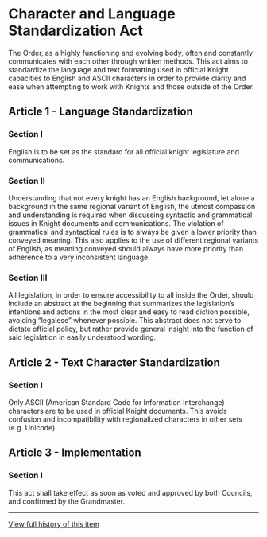 [Bill number: 7-102]: #
[Author: First Ranger YewhotookAPUSH]: #
[Proposed Date: 3/3/2020]: #
[Passed Date: 3/15/2020]: #

# Character and Language Standardization Act
The Order, as a highly functioning and evolving body, often and constantly communicates with each other through written methods. This act aims to standardize the language and text formatting used in official Knight capacities to English and ASCII characters in order to provide clarity and ease when attempting to work with Knights and those outside of the Order.

## Article 1 - Language Standardization

### Section I
English is to be set as the standard for all official knight legislature and communications.

### Section II
Understanding that not every knight has an English background, let alone a background in the same regional variant of English, the utmost compassion and understanding is required when discussing syntactic and grammatical issues in Knight documents and communications. The violation of grammatical and syntactical rules is to always be given a lower priority than conveyed meaning. This also applies to the use of different regional variants of English, as meaning conveyed should always have more priority than adherence to a very inconsistent language.

### Section III
All legislation, in order to ensure accessibility to all inside the Order, should include an abstract at the beginning that summarizes the legislation’s intentions and actions in the most clear and easy to read diction possible, avoiding “legalese” whenever possible. This abstract does not serve to dictate official policy, but rather provide general insight into the function of said legislation in easily understood wording.

## Article 2 - Text Character Standardization

### Section I
Only ASCII (American Standard Code for Information Interchange) characters are to be used in official Knight documents. This avoids confusion and incompatibility with regionalized characters in other sets (e.g. Unicode).

## Article 3 - Implementation

### Section I
This act shall take effect as soon as voted and approved by both Councils, and confirmed by the Grandmaster.

---
[View full history of this item](https://github.com/Szeraax/Legislature/commits/main/Laws/7-102%20Character%20and%20Language%20Act.md)
